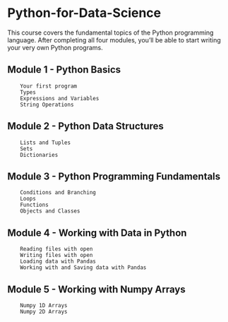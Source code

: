 # Python-for-Data-Science

This course covers the fundamental topics of the Python programming language.
After completing all four modules, you’ll be able to start writing your very own Python
programs. 

## Module 1 - Python Basics

        Your first program
        Types
        Expressions and Variables
        String Operations

## Module 2 - Python Data Structures

        Lists and Tuples
        Sets
        Dictionaries

## Module 3 - Python Programming Fundamentals

        Conditions and Branching
        Loops
        Functions
        Objects and Classes

## Module 4 - Working with Data in Python

        Reading files with open
        Writing files with open
        Loading data with Pandas
        Working with and Saving data with Pandas
        
## Module 5 - Working with Numpy Arrays

        Numpy 1D Arrays
        Numpy 2D Arrays

